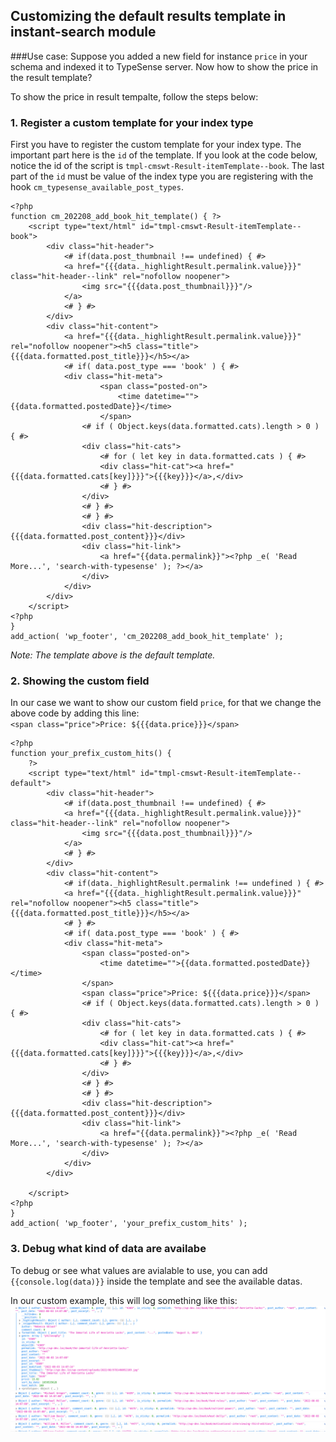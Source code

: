 ## Customizing the default results template in instant-search module

###Use case: 
Suppose you added a new field for instance `price` in your schema and indexed it to TypeSense server. Now how to show the price in the result template?

To show the price in result tempalte, follow the steps below:

### 1. Register a custom template for your index type

First you have to register the custom template for your index type. The important part here is the `id` of the template.
If you look at the code below, notice the id of the script is `tmpl-cmswt-Result-itemTemplate--book`. The last part of the `id` must be value of the index type you are registering with the hook `cm_typesense_available_post_types`.

```
<?php
function cm_202208_add_book_hit_template() { ?>
    <script type="text/html" id="tmpl-cmswt-Result-itemTemplate--book">
        <div class="hit-header">
            <# if(data.post_thumbnail !== undefined) { #>
            <a href="{{{data._highlightResult.permalink.value}}}" class="hit-header--link" rel="nofollow noopener">
                <img src="{{{data.post_thumbnail}}}"/>
            </a>
            <# } #>
        </div>
        <div class="hit-content">
            <a href="{{{data._highlightResult.permalink.value}}}" rel="nofollow noopener"><h5 class="title">{{{data.formatted.post_title}}}</h5></a>
            <# if( data.post_type === 'book' ) { #>
            <div class="hit-meta">
                    <span class="posted-on">
                        <time datetime="">{{data.formatted.postedDate}}</time>
                    </span>
                <# if ( Object.keys(data.formatted.cats).length > 0 ) { #>
                <div class="hit-cats">
                    <# for ( let key in data.formatted.cats ) { #>
                    <div class="hit-cat"><a href="{{{data.formatted.cats[key]}}}">{{{key}}}</a>,</div>
                    <# } #>
                </div>
                <# } #>
                <# } #>
                <div class="hit-description">{{{data.formatted.post_content}}}</div>
                <div class="hit-link">
                    <a href="{{data.permalink}}"><?php _e( 'Read More...', 'search-with-typesense' ); ?></a>
                </div>
            </div>
        </div>
    </script>
<?php
}
add_action( 'wp_footer', 'cm_202208_add_book_hit_template' );
```
*Note: The template above is the default template.*

### 2. Showing the custom field

In our case we want to show our custom field `price`, for that we change the above code by adding this line:
<br />`<span class="price">Price: ${{{data.price}}}</span>`


```
<?php
function your_prefix_custom_hits() {
    ?>
    <script type="text/html" id="tmpl-cmswt-Result-itemTemplate--default">
	    <div class="hit-header">
	        <# if(data.post_thumbnail !== undefined) { #>
	        <a href="{{{data._highlightResult.permalink.value}}}" class="hit-header--link" rel="nofollow noopener">
	            <img src="{{{data.post_thumbnail}}}"/>
	        </a>
	        <# } #>
	    </div>
	    <div class="hit-content">
	        <# if(data._highlightResult.permalink !== undefined ) { #>
	        <a href="{{{data._highlightResult.permalink.value}}}" rel="nofollow noopener"><h5 class="title">{{{data.formatted.post_title}}}</h5></a>
	        <# } #>
	        <# if( data.post_type === 'book' ) { #>
	        <div class="hit-meta">
	            <span class="posted-on">
	                <time datetime="">{{data.formatted.postedDate}}</time>
	            </span>
                <span class="price">Price: ${{{data.price}}}</span>
	            <# if ( Object.keys(data.formatted.cats).length > 0 ) { #>
	            <div class="hit-cats">
	                <# for ( let key in data.formatted.cats ) { #>
	                <div class="hit-cat"><a href="{{{data.formatted.cats[key]}}}">{{{key}}}</a>,</div>
	                <# } #>
	            </div>
	            <# } #>
	            <# } #>
	            <div class="hit-description">{{{data.formatted.post_content}}}</div>
	            <div class="hit-link">
	                <a href="{{data.permalink}}"><?php _e( 'Read More...', 'search-with-typesense' ); ?></a>
	            </div>
	        </div>
	    </div>

	</script>
<?php
}
add_action( 'wp_footer', 'your_prefix_custom_hits' );
```
### 3. Debug what kind of data are availabe

To debug or see what values are avialable to use, you can add `{{console.log(data)}}` inside the template and see the available datas.

In our custom example, this will log something like this:
![Available datas log](img/log-hits.png)